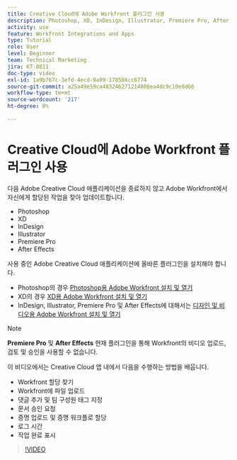 ```yaml
---
title: Creative Cloud에 Adobe Workfront 플러그인 사용
description: Photoshop, XD, InDesign, Illustrator, Premiere Pro, After Effects 등 Adobe Creative Cloud 애플리케이션을 종료하지 않고 Adobe Workfront에서 자신에게 할당된 작업을 찾아 업데이트합니다
activity: use
feature: Workfront Integrations and Apps
type: Tutorial
role: User
level: Beginner
team: Technical Marketing
jira: KT-8811
doc-type: video
exl-id: 1a9b767c-3efd-4ecd-9a99-178586cc6774
source-git-commit: a25a49e59ca483246271214886ea4dc9c10e8d66
workflow-type: tm+mt
source-wordcount: '217'
ht-degree: 0%

---
```


# Creative Cloud에 Adobe Workfront 플러그인 사용

다음 Adobe Creative Cloud 애플리케이션을 종료하지 않고 Adobe Workfront에서 자신에게 할당된 작업을 찾아 업데이트합니다.

* Photoshop
* XD
* InDesign
* Illustrator
* Premiere Pro
* After Effects

사용 중인 Adobe Creative Cloud 애플리케이션에 올바른 플러그인을 설치해야 합니다.

* Photoshop의 경우 [Photoshop용 Adobe Workfront 설치 및 열기](https://experienceleague.adobe.com/docs/workfront/using/adobe-workfront-integrations/workfront-for-creative-cloud/install-wf-cc/wf-cc-install-ps.html?)
* XD의 경우 [XD용 Adobe Workfront 설치 및 열기](https://experienceleague.adobe.com/docs/workfront/using/adobe-workfront-integrations/workfront-for-creative-cloud/install-wf-cc/wf-adobe-xd-install.html?)
* InDesign, Illustrator, Premiere Pro 및 After Effects에 대해서는 [디자인 및 비디오용 Adobe Workfront 설치 및 열기](https://experienceleague.adobe.com/docs/workfront/using/adobe-workfront-integrations/workfront-for-creative-cloud/install-wf-cc/wf-install-cc.html?)

>[!NOTE]
>
>**Premiere Pro** 및 **After Effects** 현재 플러그인을 통해 Workfront의 비디오 업로드, 검토 및 승인을 사용할 수 없습니다.


이 비디오에서는 Creative Cloud 앱 내에서 다음을 수행하는 방법을 배웁니다.

* Workfront 할당 찾기
* Workfront에 파일 업로드
* 댓글 추가 및 팀 구성원 태그 지정
* 문서 승인 요청
* 증명 업로드 및 증명 워크플로 할당
* 로그 시간
* 작업 완료 표시

>[!VIDEO](https://video.tv.adobe.com/v/3415452/?quality=12&learn=on)
